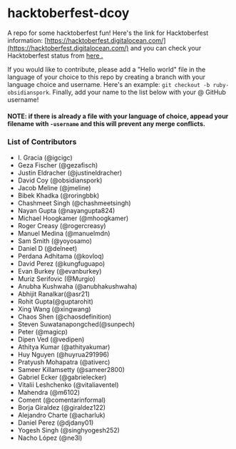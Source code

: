# hacktoberfest-dcoy
A repo for some hacktoberfest fun! Here's the link for Hacktoberfest information: [https://hacktoberfest.digitalocean.com/](https://hacktoberfest.digitalocean.com/) and you can check your Hacktoberfest status from [here .](https://hacktoberfestchecker.herokuapp.com)

If you would like to contribute, please add a "Hello world" file in the language of your choice to this repo by creating a branch with your language choice and username.  Here's an example: `git checkout -b ruby-obsidianspork`.  Finally, add your name to the list below with your @ GitHub username!

#### NOTE: if there is already a file with your language of choice, appead your filename with `-username` and this will prevent any merge conflicts.

### List of Contributors

* I. Gracia (@igcigc)
* Geza Fischer (@gezafisch)
* Justin Eldracher (@justineldracher)
* David Coy (@obsidianspork)
* Jacob Meline (@jmeline)
* Bibek Khadka (@roringbbk)
* Chashmeet Singh (@chashmeetsingh)
* Nayan Gupta (@nayangupta824)
* Michael Hoogkamer (@mhoogkamer)
* Roger Creasy (@rogercreasy)
* Manuel Medina (@manuelmdn)
* Sam Smith (@yoyosamo)
* Daniel D (@delneet)
* Perdana Adhitama (@kovloq)
* David Perez (@kungfuguapo)
* Evan Burkey (@evanburkey)
* Muriz Serifovic (@Murgio)
* Anubha Kushwaha (@anubhakushwaha)
* Abhijit Ranalkar(@asr21)
* Rohit Gupta(@guptarohit)
* Xing Wang (@xingwang)
* Chaos Shen (@chaosdefinition)
* Steven Suwatanapongched(@sunpech)
* Peter (@magicp)
* Dipen Ved (@vedipen)
* Athitya Kumar (@athityakumar)
* Huy Nguyen (@huyrua291996)
* Pratyush Mohapatra (@ativerc)
* Sameer Killamsetty (@sameer2800)
* Gabriel Ecker (@gabrielecker)
* Vitalii Leshchenko (@vitaliaventel)
* Mahendra (@m6102)
* Coment (@comentarinformal)
* Borja Giraldez (@giraldez122)
* Alejandro Charte (@acharluk)
* Daniel Perez (@djdany01)
* Yogesh Singh (@singhyogesh252)
* Nacho López (@ne3l)
